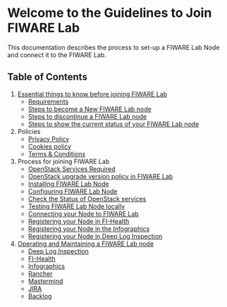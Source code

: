 # Welcome to the Guidelines to Join FIWARE Lab

This documentation describes the process to set-up a FIWARE Lab Node
and connect it to the FIWARE Lab.

## Table of Contents


1. [Essential things to know before joining FIWARE Lab](1.essentials/1.introduction.md)
    - [Requirements](1.essentials/2.requirements.md)
    - [Steps to become a New FIWARE Lab node](1.essentials/3.steps_join.md)
    - [Steps to discontinue a FIWARE Lab node](1.essentials/4.steps_leave.md)
    - [Steps to show the current status of your FIWARE Lab node](1.essentials/5.steps_status.md)
1. Policies
    - [Privacy Policy](2.policies/1.privacy.md)
    - [Cookies policy](2.policies/2.cookies.md)
    - [Terms & Conditions](2.policies/3.terms.md)
1. Process for joining FIWARE Lab
    - [OpenStack Services Required](3.process/1.services.md)
    - [OpenStack upgrade version policy in FIWARE Lab](3.process/2.upgrade.md)
    - [Installing FIWARE Lab Node](3.process/3.installing.md)
    - [Configuring FIWARE Lab Node](3.process/4.configuring.md)
    - [Check the Status of OpenStack services](3.process/5.statuscheck.md)
    - [Testing FIWARE Lab Node locally](3.process/6.testing.md)
    - [Connecting your Node to FIWARE Lab](3.process/7.connecting.md)
    - [Registering your Node in FI-Health](3.process/8.fi-health.md)
    - [Registering your Node in the Infographics](3.process/9.infographics.md)
    - [Registering your Node in Deep Log Inspection](3.process/10.log.md)
1. [Operating and Maintaining a FIWARE Lab node](4.operation/1.introduction.md)
    - [Deep Log Inspection](4.operation/2.deep-log.md)
    - [FI-Health](4.operation/3.fi-health.md)
    - [Infographics](4.operation/4.infographics.md)
    - [Rancher](4.operation/5.rancher.md)
    - [Mastermind](4.operation/6.mastermind.md)
    - [JIRA](4.operation/7.jira.md)
    - [Backlog](4.operation/8.backlog.md)
